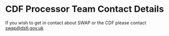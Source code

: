 # CDF Processor Team Contact Details

If you wish to get in contact about SWAP or the CDF please contact swap@dstl.gov.uk
